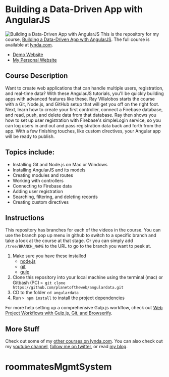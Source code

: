 # Building a Data-Driven App with AngularJS
![Building a Data-Driven App with AngularJS](hero.png)
This is the repository for my course, [Building a Data-Driven App with AngularJS](http://www.lynda.com/AngularJS-tutorials/Building-Data-Driven-App-AngularJS/368918-2.html). The full course is available at [lynda.com](http://lynda.com).
- [Demo Website](http://chetkins.com)
- [My Personal Website](http://raybo.org)


## Course Description
Want to create web applications that can handle multiple users, registration, and real-time data? With these AngularJS tutorials, you'll be quickly building apps with advanced features like these. Ray Villalobos starts the course with a Git, Node.js, and GitHub setup that will get you off on the right foot. Next, learn how to create your first controller, connect a Firebase database, and read, push, and delete data from that database. Ray then shows you how to set up user registration with Firebase's simpleLogin service, so you can log users in and out and pass registration data back and forth from the app. With a few finishing touches, like custom directives, your Angular app will be ready to publish.

## Topics include:
- Installing Git and Node.js on Mac or Windows
- Installing AngularJS and its models
- Creating modules and routes
- Working with controllers
- Connecting to Firebase data
- Adding user registration
- Searching, filtering, and deleting records
- Creating custom directives

## Instructions
This repository has branches for each of the videos in the course. You can use the branch pop up menu in github to switch to a specific branch and take a look at the course at that stage. Or you can simply add `/tree/BRANCH_NAME` to the URL to go to the branch you want to peek at.

1. Make sure you have these installed
	- [node.js](http://nodejs.org/)
	- [git](http://git-scm.com/)
 	- [gulp](http://gulpjs.com/)
2. Clone this repository into your local machine using the terminal (mac) or Gitbash (PC) `> git clone https://github.com/planetoftheweb/angulardata.git`
3. CD to the folder `cd angulardata`
4. Run `> npm install` to install the project dependencies

For more help setting up a comprehensive Gulp.js workflow, check out [Web Project Workflows with Gulp.js, Git, and Browserify](http://www.lynda.com/Web-Web-Design-tutorials/Web-Project-Workflows-Gulpjs-Git-Browserify/154416-2.html).

## More Stuff
Check out some of my [other courses on lynda.com](http://lynda.com/rayvillalobos). You can also check out my [youtube channel](http://youtube.com/planetoftheweb), [follow me on twitter](http://twitter.com/planetoftheweb), or read [my blog](http://iviewsource.com).
# roommatesMgmtSystem
